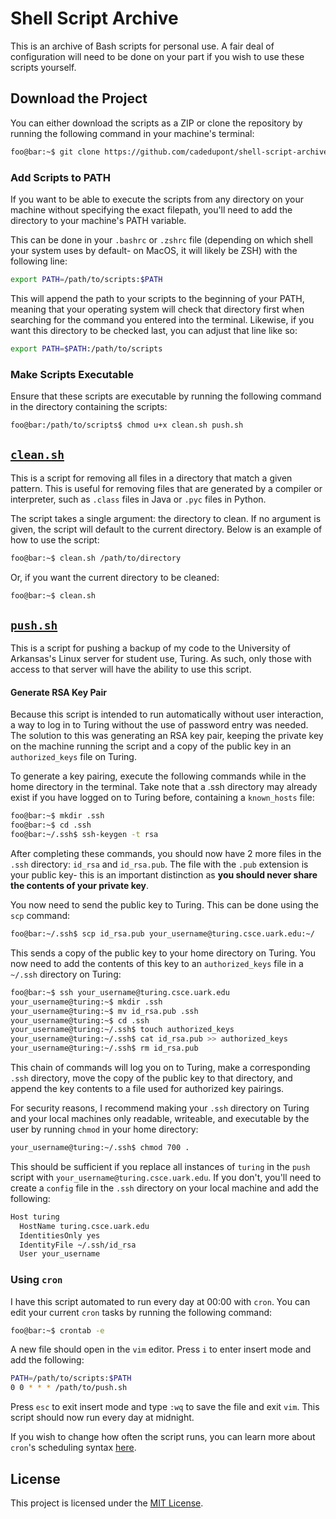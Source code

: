 # Shell Script Archive
This is an archive of Bash scripts for personal use. A fair deal of configuration will need to be done on your part if you wish to use these scripts yourself.

## Download the Project
You can either download the scripts as a ZIP or clone the repository by running the following command in your machine's terminal:

```bash
foo@bar:~$ git clone https://github.com/cadedupont/shell-script-archive.git
```

### Add Scripts to PATH
If you want to be able to execute the scripts from any directory on your machine without specifying the exact filepath, you'll need to add the directory to your machine's PATH variable.

This can be done in your `.bashrc` or `.zshrc` file (depending on which shell your system uses by default- on MacOS, it will likely be ZSH) with the following line:

```bash
export PATH=/path/to/scripts:$PATH
```

This will append the path to your scripts to the beginning of your PATH, meaning that your operating system will check that directory first when searching for the command you entered into the terminal. Likewise, if you want this directory to be checked last, you can adjust that line like so:

```bash
export PATH=$PATH:/path/to/scripts
```

### Make Scripts Executable

Ensure that these scripts are executable by running the following command in the directory containing the scripts:

```bash
foo@bar:/path/to/scripts$ chmod u+x clean.sh push.sh
```

## [`clean.sh`](clean.sh)
This is a script for removing all files in a directory that match a given pattern. This is useful for removing files that are generated by a compiler or interpreter, such as `.class` files in Java or `.pyc` files in Python.

The script takes a single argument: the directory to clean. If no argument is given, the script will default to the current directory. Below is an example of how to use the script:

```bash
foo@bar:~$ clean.sh /path/to/directory
```

Or, if you want the current directory to be cleaned:

```bash
foo@bar:~$ clean.sh
```

## [`push.sh`](push.sh)
This is a script for pushing a backup of my code to the University of Arkansas's Linux server for student use, Turing. As such, only those with access to that server will have the ability to use this script.

#### Generate RSA Key Pair
Because this script is intended to run automatically without user interaction, a way to log in to Turing without the use of password entry was needed. The solution to this was generating an RSA key pair, keeping the private key on the machine running the script and a copy of the public key in an `authorized_keys` file on Turing.

To generate a key pairing, execute the following commands while in the home directory in the terminal. Take note that a .ssh directory may already exist if you have logged on to Turing before, containing a `known_hosts` file:

```bash
foo@bar:~$ mkdir .ssh
foo@bar:~$ cd .ssh
foo@bar:~/.ssh$ ssh-keygen -t rsa
```

After completing these commands, you should now have 2 more files in the `.ssh` directory: `id_rsa` and `id_rsa.pub`. The file with the `.pub` extension is your public key- this is an important distinction as <b>you should never share the contents of your private key</b>.

You now need to send the public key to Turing. This can be done using the `scp` command:

```bash
foo@bar:~/.ssh$ scp id_rsa.pub your_username@turing.csce.uark.edu:~/
```

This sends a copy of the public key to your home directory on Turing. You now need to add the contents of this key to an `authorized_keys` file in a `~/.ssh` directory on Turing:

```bash
foo@bar:~$ ssh your_username@turing.csce.uark.edu
your_username@turing:~$ mkdir .ssh
your_username@turing:~$ mv id_rsa.pub .ssh
your_username@turing:~$ cd .ssh
your_username@turing:~/.ssh$ touch authorized_keys
your_username@turing:~/.ssh$ cat id_rsa.pub >> authorized_keys
your_username@turing:~/.ssh$ rm id_rsa.pub
```

This chain of commands will log you on to Turing, make a corresponding `.ssh` directory, move the copy of the public key to that directory, and append the key contents to a file used for authorized key pairings.

For security reasons, I recommend making your `.ssh` directory on Turing and your local machines only readable, writeable, and executable by the user by running `chmod` in your home directory:

```bash
your_username@turing:~/.ssh$ chmod 700 .
```

This should be sufficient if you replace all instances of `turing` in the `push` script with `your_username@turing.csce.uark.edu`. If you don't, you'll need to create a `config` file in the `.ssh` directory on your local machine and add the following:

```bash
Host turing
  HostName turing.csce.uark.edu
  IdentitiesOnly yes
  IdentityFile ~/.ssh/id_rsa
  User your_username
```

### Using `cron`
I have this script automated to run every day at 00:00 with `cron`. You can edit your current `cron` tasks by running the following command:

```bash
foo@bar:~$ crontab -e
```

A new file should open in the `vim` editor. Press `i` to enter insert mode and add the following:

```bash
PATH=/path/to/scripts:$PATH
0 0 * * * /path/to/push.sh
```

Press `esc` to exit insert mode and type `:wq` to save the file and exit `vim`. This script should now run every day at midnight.

If you wish to change how often the script runs, you can learn more about `cron`'s scheduling syntax [here](https://crontab.guru/).

## License

This project is licensed under the [MIT License](LICENSE).
